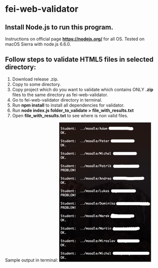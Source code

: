 # fei-web-validator

## Install Node.js to run this program.
Instructions on official page **https://nodejs.org/** for all OS.
Tested on macOS Sierra with node.js 6.6.0.

## Follow steps to validate HTML5 files in selected directory:
1. Download release .zip.
2. Copy to some directory.
3. Copy project which do you want to validate which contains ONLY **.zip** files to the same directory as fei-web-validator.
4. Go to fei-web-validator directory in terminal.
5. Run **npm install** to install all dependencies for validator.
6. Run **node index.js folder_to_validate > file_with_results.txt**
7. Open **file_with_results.txt** to see where is non valid files.

Sample output in terminal: 
![alt text](https://github.com/erichstark/fei-web-validator/blob/master/docs/img/terminal_output.png "Program output.")
